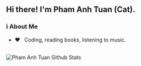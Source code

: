 ## Hi there! I'm Pham Anh Tuan (Cat).

### ℹ️ About Me

- ❤️ &nbsp; Coding, reading books, listening to music.

<br>

<img align="center" src="https://github-readme-stats.vercel.app/api?username=tuanpham5024&include_all_commits=true&count_private=true&show_icons=true&line_height=20&theme=gruvbox" alt="Pham Anh Tuan Github Stats">

</br>

